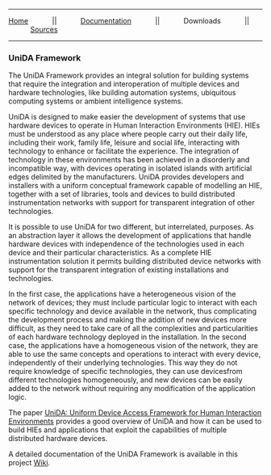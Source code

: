 ***

<p>
<a href="https://github.com/GII/UNIDA">Home</a> 
&nbsp;&nbsp;&nbsp;&nbsp;&nbsp;&nbsp;&nbsp;&nbsp;&nbsp;&nbsp; || &nbsp;&nbsp;&nbsp;&nbsp;&nbsp;&nbsp;&nbsp;&nbsp;&nbsp;&nbsp;
<a href="https://github.com/GII/UNIDA/wiki">Documentation</a> 
&nbsp;&nbsp;&nbsp;&nbsp;&nbsp;&nbsp;&nbsp;&nbsp;&nbsp;&nbsp; || &nbsp;&nbsp;&nbsp;&nbsp;&nbsp;&nbsp;&nbsp;&nbsp;&nbsp;&nbsp; 
Downloads 
&nbsp;&nbsp;&nbsp;&nbsp;&nbsp;&nbsp;&nbsp;&nbsp;&nbsp;&nbsp; || &nbsp;&nbsp;&nbsp;&nbsp;&nbsp;&nbsp;&nbsp;&nbsp;&nbsp;&nbsp; 
<a href="https://github.com/GII/UNIDA/tree/master/devel">Sources</a> 
</p>

***

### UniDA Framework


The UniDA Framework provides an integral solution for building systems that require the integration and interoperation of multiple devices and hardware technologies, like building automation systems, ubiquitous computing systems or ambient intelligence systems.

UniDA is designed to make easier the development of systems that use hardware devices to operate in Human Interaction Environments (HIE). HIEs must be understood as any place where people carry out their daily life, including their work, family life, leisure and social life, interacting with technology to enhance or facilitate the experience. The integration of technology in these environments has been achieved in a disorderly and incompatible way, with devices operating in isolated islands with artificial edges delimited by the manufacturers. UniDA provides developers and installers with a uniform conceptual framework capable of modelling an HIE, together with a set of libraries, tools and devices to build distributed instrumentation networks with support for transparent integration of other technologies.

It is possible to use UniDA for two different, but interrelated, purposes. As an abstraction layer it allows the development of applications that handle hardware devices with independence of the technologies used in each device and their particular characteristics. As a complete HIE instrumentation solution it permits building distributed device networks with support for the transparent integration of existing installations and technologies.

In the first case, the applications have a heterogeneous vision of the network of devices; they must include particular logic to interact with each specific technology and device available in the network, thus complicating the development process and making the addition of new devices more difficult, as they need to take care of all the complexities and particularities of each hardware technology deployed in the installation. In the second case, the applications have a homogeneous vision of the network, they are able to use the same concepts and operations to interact with every device, independently of their underlying technologies. This way they do not require knowledge of specific technologies, they can use devicesfrom different technologies homogeneously, and new devices can be easily added to the network without requiring any modification of the application logic. 

The paper [UniDA: Uniform Device Access Framework for Human Interaction Environments](http://www.mdpi.com/1424-8220/11/10/9361) provides a good overview of UniDA and how it can be used to build HIEs and applications that exploit the capabilities of multiple distributed hardware devices.

A detailed documentation of the UniDA Framework is available in this project <a href="https://github.com/GII/UNIDA/wiki">Wiki</a>.
